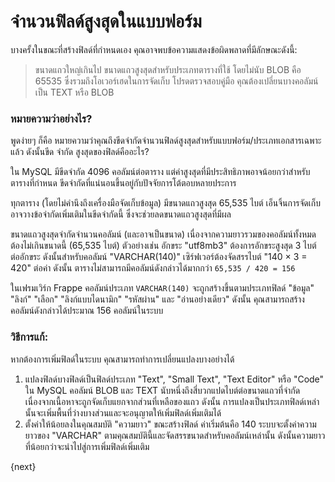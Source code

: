 <!-- add-breadcrumbs -->
# จำนวนฟิลด์สูงสุดในแบบฟอร์ม

บางครั้งในขณะที่สร้างฟิลด์ที่กำหนดเอง คุณอาจพบข้อความแสดงข้อผิดพลาดที่มีลักษณะดังนี้:

> ขนาดแถวใหญ่เกินไป ขนาดแถวสูงสุดสำหรับประเภทตารางที่ใช้ โดยไม่นับ BLOB คือ 65535 ซึ่งรวมถึงโอเวอร์เฮดในการจัดเก็บ โปรดตรวจสอบคู่มือ คุณต้องเปลี่ยนบางคอลัมน์เป็น TEXT หรือ BLOB

### หมายความว่าอย่างไร?

พูดง่ายๆ ก็คือ หมายความว่าคุณถึงขีดจำกัดจำนวนฟิลด์สูงสุดสำหรับแบบฟอร์ม/ประเภทเอกสารเฉพาะแล้ว ดังนั้นขีด จำกัด สูงสุดของฟิลด์คืออะไร?

ใน MySQL มีขีดจำกัด 4096 คอลัมน์ต่อตาราง แต่ค่าสูงสุดที่มีประสิทธิภาพอาจน้อยกว่าสำหรับตารางที่กำหนด ขีดจำกัดที่แน่นอนขึ้นอยู่กับปัจจัยการโต้ตอบหลายประการ

ทุกตาราง (โดยไม่คำนึงถึงเครื่องมือจัดเก็บข้อมูล) มีขนาดแถวสูงสุด 65,535 ไบต์ เอ็นจิ้นการจัดเก็บอาจวางข้อจำกัดเพิ่มเติมในขีดจำกัดนี้ ซึ่งจะช่วยลดขนาดแถวสูงสุดที่มีผล

ขนาดแถวสูงสุดจำกัดจำนวนคอลัมน์ (และอาจเป็นขนาด) เนื่องจากความยาวรวมของคอลัมน์ทั้งหมดต้องไม่เกินขนาดนี้ (65,535 ไบต์) ตัวอย่างเช่น อักขระ "utf8mb3" ต้องการอักขระสูงสุด 3 ไบต์ต่ออักขระ ดังนั้นสำหรับคอลัมน์ "VARCHAR(140)" เซิร์ฟเวอร์ต้องจัดสรรไบต์ "140 × 3 = 420" ต่อค่า ดังนั้น ตารางไม่สามารถมีคอลัมน์ดังกล่าวได้มากกว่า `65,535 / 420 = 156`

ในเฟรมเวิร์ก Frappe คอลัมน์ประเภท `VARCHAR(140)` จะถูกสร้างขึ้นตามประเภทฟิลด์ "ข้อมูล" "ลิงก์" "เลือก" "ลิงก์แบบไดนามิก" "รหัสผ่าน" และ "อ่านอย่างเดียว" ดังนั้น คุณสามารถสร้างคอลัมน์ดังกล่าวได้ประมาณ 156 คอลัมน์ในระบบ

### วิธีการแก้:

หากต้องการเพิ่มฟิลด์ในระบบ คุณสามารถทำการเปลี่ยนแปลงบางอย่างได้

1. แปลงฟิลด์บางฟิลด์เป็นฟิลด์ประเภท "Text", "Small Text", "Text Editor" หรือ "Code" ใน MySQL คอลัมน์ BLOB และ TEXT นับหนึ่งถึงสี่บวกแปดไบต์ต่อขนาดแถวที่จำกัด เนื่องจากเนื้อหาจะถูกจัดเก็บแยกจากส่วนที่เหลือของแถว ดังนั้น การแปลงเป็นประเภทฟิลด์เหล่านั้นจะเพิ่มพื้นที่ว่างบางส่วนและจะอนุญาตให้เพิ่มฟิลด์เพิ่มเติมได้
2. ตั้งค่าให้น้อยลงในคุณสมบัติ "ความยาว" ขณะสร้างฟิลด์ ค่าเริ่มต้นคือ 140 ระบบจะตั้งค่าความยาวของ "VARCHAR" ตามคุณสมบัตินี้และจัดสรรขนาดสำหรับคอลัมน์เหล่านั้น ดังนั้นความยาวที่น้อยกว่าจะนำไปสู่การเพิ่มฟิลด์เพิ่มเติม

{next}
